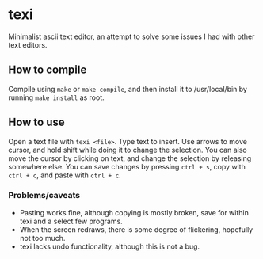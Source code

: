 # texi
Minimalist ascii text editor, an attempt to solve some
issues I had with other text editors.

## How to compile
Compile using `make` or `make compile`, and then install
it to /usr/local/bin by running `make install` as root.

## How to use
Open a text file with `texi <file>`. Type text to insert. 
Use arrows to move cursor, and hold shift while doing it
to change the selection. You can also move the cursor by
clicking on text, and change the selection by releasing
somewhere else. You can save changes by pressing `ctrl + s`,
copy with `ctrl + c`, and paste with `ctrl + c`. 

### Problems/caveats
- Pasting works fine, although copying is mostly broken,
save for within texi and a select few programs.
- When the screen redraws, there is some degree of flickering, hopefully not too much.
- texi lacks undo functionality, although this is not a bug.
